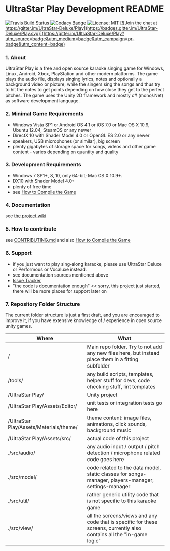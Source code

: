 # UltraStar Play Development README

[![Travis Build Status](https://travis-ci.org/UltraStar-Deluxe/Play.svg?branch=master)](https://travis-ci.org/UltraStar-Deluxe/Play)
[![Codacy Badge](https://api.codacy.com/project/badge/Grade/5eeefc3773e8405aac7332ce0e57ec86)](https://www.codacy.com/app/UltraStar-Deluxe/Play?utm_source=github.com&amp;utm_medium=referral&amp;utm_content=UltraStar-Deluxe/Play&amp;utm_campaign=Badge_Grade)
[![License: MIT](https://img.shields.io/badge/License-MIT-yellow.svg)](https://github.com/UltraStar-Deluxe/Play/blob/master/LICENSE) 
[![Join the chat at https://gitter.im/UltraStar-Deluxe/Play](https://badges.gitter.im/UltraStar-Deluxe/Play.svg)](https://gitter.im/UltraStar-Deluxe/Play?utm_source=badge&utm_medium=badge&utm_campaign=pr-badge&utm_content=badge)

### 1. About
UltraStar Play is a free and open source karaoke singing game for Windows, Linux, Android, Xbox, PlayStation and other modern platforms. The game plays the audio file, displays singing lyrics, notes and optionally a background video or picture, while the singers sing the songs and thus try to hit the notes to get points depending on how close they get to the perfect pitches.
The game uses the Unity 2D framework and mostly c# (mono/.Net) as software development language.

### 2. Minimal Game Requirements
- Windows Vista SP1 or Android OS 4.1 or iOS 7.0 or Mac OS X 10.9, Ubuntu 12.04, SteamOS or any newer
- DirectX 10 with Shader Model 4.0 or OpenGL ES 2.0 or any newer
- speakers, USB microphones (or similar), big screen
- plenty gigabytes of storage space for songs, videos and other game content - varies depending on quantity and quality

### 3. Development Requirements
- Windows 7 SP1+, 8, 10, only 64-bit; Mac OS X 10.9+.
- DX10 with Shader Model 4.0+
- plenty of free time
- see [How to Compile the Game](https://github.com/UltraStar-Deluxe/Play/wiki/Compiling-the-game)

### 4. Documentation
see [the project wiki](https://github.com/UltraStar-Deluxe/Play/wiki)

### 5. How to contribute
see [CONTRIBUTING.md](https://github.com/UltraStar-Deluxe/Play/blob/master/CONTRIBUTING.md) and also [How to Compile the Game](https://github.com/UltraStar-Deluxe/Play/wiki/Compiling-the-game)

### 6. Support
- if you just want to play sing-along karaoke, please use UltraStar Deluxe or Performous or Vocaluxe instead.
- see documentation sources mentioned above
- [Issue Tracker](https://github.com/UltraStar-Deluxe/Play/issues)
- "the code is documentation enough" << sorry, this project just started, there will be more places for support later on

### 7. Repository Folder Structure
The current folder structure is just a first draft, and you are encouraged to improve it, if you have extensive knowledge of / experience in open source unity games.

| Where | What |
|---|---|
| / | Main repo folder. Try to not add any new files here, but instead place them in a fitting subfolder |
| /tools/ | any build scripts, templates, helper stuff for devs, code checking stuff, lint templates |
| /UltraStar Play/ | Unity project |
| /UltraStar Play/Assets/Editor/ | unit tests or integration tests go here |
| /UltraStar Play/Assets/Materials/theme/ | theme content: image files, animations, click sounds, background music |
| /UltraStar Play/Assets/src/ | actual code of this project |
| ./src/audio/ | any audio input / output / pitch detection / microphone related code goes here |
| ./src/model/ | code related to the data model, static classes for songs-manager, players-manager, settings-manager |
| ./src/util/ |  rather generic utility code that is not specific to this karaoke game |
| ./src/view/ | all the screens/views and any code that is specific for these screens, currently also contains all the "in-game logic" |
